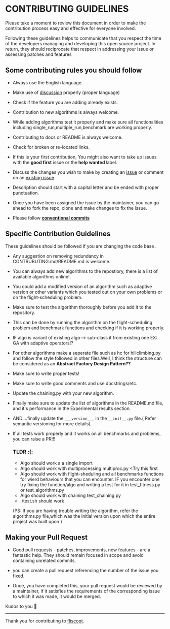 # CONTRIBUTING GUIDELINES
Please take a moment to review this document in order to make the contribution process easy and effective for everyone involved.

Following these guidelines helps to communicate that you respect the time of the developers managing and developing this open source project. In return, they should reciprocate that respect in addressing your issue or assessing patches and features 
## Some contributing rules you should follow 
 
 - Always use the English language.
 - Make use of [discussion](https://github.com/Agrover112/fliscopt/discussionss) properly (proper language)
 -  Check if the feature you are adding already exists.
 -  Contribution to new algorithms is always welcome.
 -  While adding algorithms test it properly  and make sure all functionalities including single_run,multiple_run,benchmark are working properly.
 -  Contributing to docs or README is always welcome.
 -  Check for broken or re-located links.
- If this is your first contribution, You might also want to take up issues with the <b>good first</b> issue or the<b> help wanted </b>label.

- Discuss the changes you wish to make by creating an [issue](https://github.com/Agrover112/fliscopt/issues) or comment on an [existing issue](https://github.com/Agrover112/final/issues).
-  Description should start with a capital letter and be ended with proper punctuation.
- Once you have been assigned the issue by the maintainer, you can go ahead to fork the repo, clone and make changes to fix the issue. 
- Please follow [**conventional commits**](https://www.conventionalcommits.org/en/v1.0.0-beta.2/)


##  Specific Contribution Guidelines
These guidelines should be followed if you are changing the code base .
- Any suggestion on removing redundancy in CONTRUBUTING.md/README.md is welcome.
- You can always add new algorithms to the repostiory, there is a list of available algorithms online!.
- You could add a modified version of an algorithm such as adaptive version or other variants which you tested out on your own problems or on the flight-scheduling problem.
- Make sure to test the algorithm thoroughly before you add it to the repository.
- This can be done by running the algorithm on the flight-scheduling problem and benchmark functions and checking if it is working properly.
- IF algo is variant of existing algo--> sub-class it from existing one EX: GA with adaptive operators!?
- For other algorithms make a seperate file such as hc for hillclimbing.py and follow the style followed in other files.Well, I think the structure can be considered as an **Abstract Factory Design Pattern??**
- Make sure to write proper tests!
- Make sure to write good comments and use docstrings/etc.
- Update the chaining.py with your new algorithm.
- Finally make sure to update the list of algorithms in the README.md file, and it's performance in the Experimental results section.
- AND....finally update the ```___version___``` in the ```__init__.py``` file.( Refer semantic versioning for more details).
- If all tests work properly and it works on all benchmarks and problems, you can raise a PR!!!
  ### TLDR :(:
  - Algo should work a a single import
  - Algo should work with multiprocessing multiproc.py <Try this first
  - Algo should work with flight-sheduling and all benchmarks functions for wierd behaviours that you can encounter. IF you encounter one try fixing the function/algo and writing a test for it in test_fitness.py or test_algorithms.py
  - Algo should work with chaining test_chaining.py
  - ./test.sh should work
  
  (PS: If you are having trouble writing the algorithm, refer the algorithms.py file,which was the initial version upon which the entire project was built upon.)
## Making your Pull Request

- Good pull requests - patches, improvements, new features - are a fantastic help. They should remain focused in scope and avoid containing unrelated commits. 

- you can create a pull request referencing the number of the issue you fixed. 
 
- Once, you have completed this, your pull request would be reviewed by a maintainer, if it satisfies the requirements of the corresponding issue to which it was made, it would be merged.

Kudos to you :balloon:

---

Thank you for contributing to [fliscopt](https://github.com/Agrover112/fliscopt).
